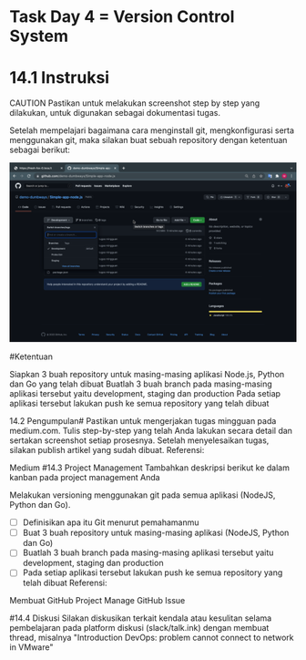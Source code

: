 # Task Day 4 = Version Control System

# 14.1 Instruksi
CAUTION
Pastikan untuk melakukan screenshot step by step yang dilakukan, untuk digunakan sebagai dokumentasi tugas.

Setelah mempelajari bagaimana cara menginstall git, mengkonfigurasi serta menggunakan git, maka silakan buat sebuah repository dengan ketentuan sebagai berikut:

![Img 1](assets/task4.png)

#Ketentuan

Siapkan 3 buah repository untuk masing-masing aplikasi Node.js, Python dan Go yang telah dibuat
Buatlah 3 buah branch pada masing-masing aplikasi tersebut yaitu development, staging dan production
Pada setiap aplikasi tersebut lakukan push ke semua repository yang telah dibuat

14.2 Pengumpulan#
Pastikan untuk mengerjakan tugas mingguan pada medium.com.
Tulis step-by-step yang telah Anda lakukan secara detail dan sertakan screenshot setiap prosesnya.
Setelah menyelesaikan tugas, silakan publish artikel yang sudah dibuat.
Referensi:

Medium
#14.3 Project Management
Tambahkan deskripsi berikut ke dalam kanban pada project management Anda

Melakukan versioning menggunakan git pada semua aplikasi (NodeJS, Python dan Go).

- [ ] Definisikan apa itu Git menurut pemahamanmu
- [ ] Buat 3 buah repository untuk masing-masing aplikasi (NodeJS, Python dan Go)
- [ ] Buatlah 3 buah branch pada masing-masing aplikasi tersebut yaitu development, staging dan production
- [ ] Pada setiap aplikasi tersebut lakukan push ke semua repository yang telah dibuat
Referensi:

Membuat GitHub Project
Manage GitHub Issue

#14.4 Diskusi
Silakan diskusikan terkait kendala atau kesulitan selama pembelajaran pada platform diskusi (slack/talk.ink) dengan membuat thread, misalnya "Introduction DevOps: problem cannot connect to network in VMware"
